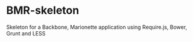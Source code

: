 # BMR-skeleton
Skeleton for a Backbone, Marionette application using Require.js, Bower, Grunt and LESS
